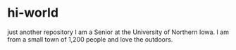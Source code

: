 # hi-world
just another repository
I am a Senior at the University of Northern Iowa.  I am from a small town of 1,200 people and love the outdoors.
